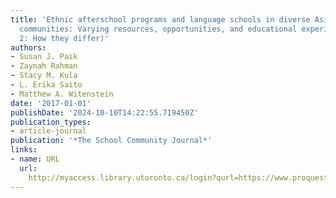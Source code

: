 ```yaml
---
title: 'Ethnic afterschool programs and language schools in diverse Asian American
  communities: Varying resources, opportunities, and educational experiences (Part
  2: How they differ)'
authors:
- Susan J. Paik
- Zaynah Rahman
- Stacy M. Kula
- L. Erika Saito
- Matthew A. Witenstein
date: '2017-01-01'
publishDate: '2024-10-10T14:22:55.719450Z'
publication_types:
- article-journal
publication: '*The School Community Journal*'
links:
- name: URL
  url: 
    http://myaccess.library.utoronto.ca/login?qurl=https://www.proquest.com/docview/1990873896?accountid=14771&bdid=38384&_bd=XMe8GJ16zrD049PGv2Sbirfh7ro%3D
---
```


